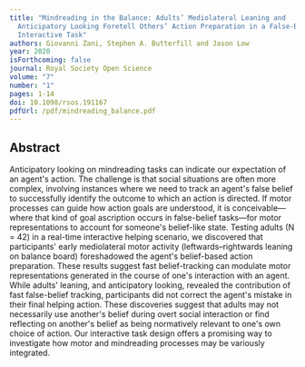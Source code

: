 ```yaml
---
title: "Mindreading in the Balance: Adults’ Mediolateral Leaning and
  Anticipatory Looking Foretell Others’ Action Preparation in a False-Belief
  Interactive Task"
authors: Giovanni Zani, Stephen A. Butterfill and Jason Low
year: 2020
isForthcoming: false
journal: Royal Society Open Science
volume: "7"
number: "1"
pages: 1-14
doi: 10.1098/rsos.191167
pdfUrl: /pdf/mindreading_balance.pdf
---
```


## Abstract

Anticipatory looking on mindreading tasks can indicate our expectation of an agent's action. The challenge is that social situations are often more complex, involving instances where we need to track an agent's false belief to successfully identify the outcome to which an action is directed. If motor processes can guide how action goals are understood, it is conceivable—where that kind of goal ascription occurs in false-belief tasks—for motor representations to account for someone's belief-like state. Testing adults (N = 42) in a real-time interactive helping scenario, we discovered that participants' early mediolateral motor activity (leftwards–rightwards leaning on balance board) foreshadowed the agent's belief-based action preparation. These results suggest fast belief-tracking can modulate motor representations generated in the course of one's interaction with an agent. While adults' leaning, and anticipatory looking, revealed the contribution of fast false-belief tracking, participants did not correct the agent's mistake in their final helping action. These discoveries suggest that adults may not necessarily use another's belief during overt social interaction or find reflecting on another's belief as being normatively relevant to one's own choice of action. Our interactive task design offers a promising way to investigate how motor and mindreading processes may be variously integrated.

